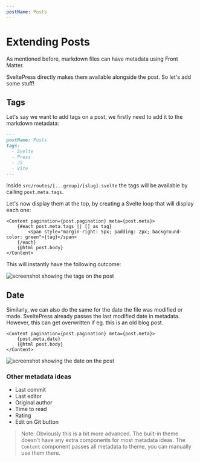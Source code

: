 ```yaml
---
postName: Posts
---
```


# Extending Posts

As mentioned before, markdown files can have metadata using Front Matter.

SveltePress directly makes them available alongside the post. So let's add some stuff!

## Tags

Let's say we want to add tags on a post, we firstly need to add it to the markdown metadata:

```md
---
postName: Posts
tags:
  - Svelte
  - Press
  - JS
  - Vite
---
```

Inside `src/routes/[...group]/[slug].svelte` the tags will be available by calling `post.meta.tags`.

Let's now display them at the top, by creating a Svelte loop that will display each one:

```svelte
<Content pagination={post.pagination} meta={post.meta}>
	{#each post.meta.tags || [] as tag}
		<span style="margin-right: 5px; padding: 2px; background-color: green">{tag}</span>
	{/each}
	{@html post.body}
</Content>
```

This will instantly have the following outcome:

![screenshot showing the tags on the post](https://i.imgur.com/JCY6A1A.png)

## Date

Similarly, we can also do the same for the date the file was modified or made. SveltePress already passes the last modified date in metadata. However, this can get overwritten if eg. this is an old blog post.

```svelte
<Content pagination={post.pagination} meta={post.meta}>
	{post.meta.date}
	{@html post.body}
</Content>
```

![screenshot showing the date on the post](https://i.imgur.com/KlkFrQK.png)

### Other metadata ideas

- Last commit
- Last editor
- Original author
- Time to read
- Rating
- Edit on Git button

> Note: Obviously this is a bit more advanced. The built-in theme doesn't have any extra components for most metadata ideas. The `Content` component passes all metadata to theme, you can manually use them there.
